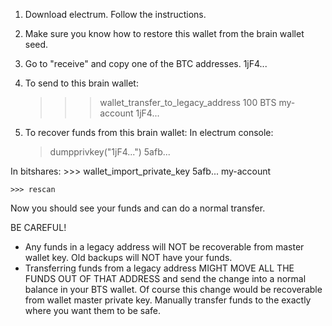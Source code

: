 1) Download electrum. Follow the instructions.

2) Make sure you know how to restore this wallet from the brain wallet seed.

3) Go to "receive" and copy one of the BTC addresses.  1jF4...

4) To send to this brain wallet:
    >>>  wallet_transfer_to_legacy_address 100 BTS my-account 1jF4...

5) To recover funds from this brain wallet:
In electrum console:
    > dumpprivkey("1jF4...")
    5afb...

In bitshares:
    >>> wallet_import_private_key 5afb... my-account

    >>> rescan

Now you should see your funds and can do a normal transfer.


BE CAREFUL!

*  Any funds in a legacy address will NOT be recoverable from master wallet key. Old backups will NOT have your funds.
*  Transferring funds from a legacy address MIGHT MOVE ALL THE FUNDS OUT OF THAT ADDRESS and send the change into a normal balance in your BTS wallet. Of course this change would be recoverable from wallet master private key. Manually transfer funds to the exactly where you want them to be safe.


